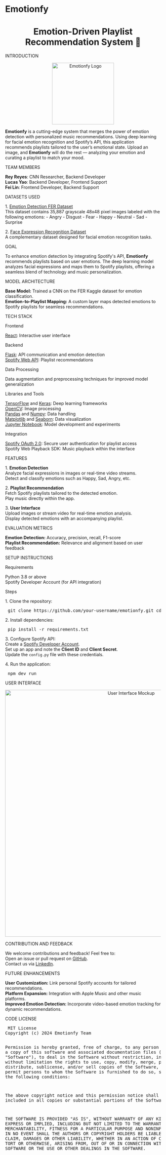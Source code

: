 # Emotionfy


<div> <h1 align="center">Emotion-Driven Playlist Recommendation System 🎵</h1> </div>
INTRODUCTION

<p align="center"> <img src="static/images/emotionfy_logo.png" alt="Emotionfy Logo" width="200"/> </p> <p> <strong>Emotionfy</strong> is a cutting-edge system that merges the power of emotion detection with personalized music recommendations. Using deep learning for facial emotion recognition and Spotify’s API, this application recommends playlists tailored to the user’s emotional state. Upload an image, and <strong>Emotionfy</strong> will do the rest — analyzing your emotion and curating a playlist to match your mood. </p>
TEAM MEMBERS

<p><strong>Rey Reyes</strong>: CNN Researcher, Backend Developer <br> <strong>Lucas Yao</strong>: Backend Developer, Frontend Support <br> <strong>Fei Lin</strong>: Frontend Developer, Backend Support </p>
DATASETS USED

<p> 1. <a href="https://www.kaggle.com/datasets/ananthu017/emotion-detection-fer">Emotion Detection FER Dataset</a> <br> This dataset contains 35,887 grayscale 48x48 pixel images labeled with the following emotions: - Angry - Disgust - Fear - Happy - Neutral - Sad - Surprise </p> <p> 2. <a href="https://www.kaggle.com/datasets/jonathanoheix/face-expression-recognition-dataset">Face Expression Recognition Dataset</a> <br> A complementary dataset designed for facial emotion recognition tasks. </p>
GOAL

<p> To enhance emotion detection by integrating Spotify's API, <strong>Emotionfy</strong> recommends playlists based on user emotions. The deep learning model analyzes facial expressions and maps them to Spotify playlists, offering a seamless blend of technology and music personalization. </p>
MODEL ARCHITECTURE

<p> <strong>Base Model:</strong> Trained a CNN on the FER Kaggle dataset for emotion classification. <br> <strong>Emotion-to-Playlist Mapping:</strong> A custom layer maps detected emotions to Spotify playlists for seamless recommendations. </p>
TECH STACK

Frontend
<p> <a href="https://react.dev/">React</a>: Interactive user interface </p>
Backend
<p>  <a href="https://flask.palletsprojects.com/">Flask</a>: API communication and emotion detection <br>  <a href="https://developer.spotify.com/documentation/web-api/">Spotify Web API</a>: Playlist recommendations </p>
Data Processing
<p>  Data augmentation and preprocessing techniques for improved model generalization </p>
Libraries and Tools
<p>  <a href="https://www.tensorflow.org/">TensorFlow</a> and <a href="https://keras.io/">Keras</a>: Deep learning frameworks <br>  <a href="https://opencv.org/">OpenCV</a>: Image processing <br>  <a href="https://pandas.pydata.org/">Pandas</a> and <a href="https://numpy.org/">Numpy</a>: Data handling <br>  <a href="https://matplotlib.org/">Matplotlib</a> and <a href="https://seaborn.pydata.org/">Seaborn</a>: Data visualization <br>  <a href="https://jupyter.org/">Jupyter Notebook</a>: Model development and experiments </p>
Integration
<p>  <a href="https://developer.spotify.com/documentation/general/guides/authorization-guide/">Spotify OAuth 2.0</a>: Secure user authentication for playlist access <br> Spotify Web Playback SDK: Music playback within the interface </p>
FEATURES

<p> 1. <strong>Emotion Detection</strong> <br>  Analyze facial expressions in images or real-time video streams. <br> Detect and classify emotions such as Happy, Sad, Angry, etc. </p> <p> 2. <strong>Playlist Recommendation</strong> <br>  Fetch Spotify playlists tailored to the detected emotion. <br> Play music directly within the app. </p> <p> 3. <strong>User Interface</strong> <br> Upload images or stream video for real-time emotion analysis. <br>  Display detected emotions with an accompanying playlist. </p>
EVALUATION METRICS

<p>  <strong>Emotion Detection:</strong> Accuracy, precision, recall, F1-score <br>  <strong>Playlist Recommendation:</strong> Relevance and alignment based on user feedback </p>

SETUP INSTRUCTIONS

Requirements
<p>  Python 3.8 or above <br>  Spotify Developer Account (for API integration) </p>
Steps
<p> 1. Clone the repository: <pre> git clone https://github.com/your-username/emotionfy.git cd server </pre> </p> <p> 2. Install dependencies: <pre> pip install -r requirements.txt </pre> </p> <p> 3. Configure Spotify API: <br>  Create a <a href="https://developer.spotify.com/">Spotify Developer Account</a>. <br>  Set up an app and note the <strong>Client ID</strong> and <strong>Client Secret</strong>. <br>  Update the <code>config.py</code> file with these credentials. </p> <p> 4. Run the application: <pre> npm dev run </pre> </p> 
USER INTERFACE

<p align="center"> <img src="/faceify/image.png" alt="User Interface Mockup" width="800"/> </p>
CONTRIBUTION AND FEEDBACK

<p> We welcome contributions and feedback! Feel free to: <br>  Open an issue or pull request on <a href="https://github.com/your-username/emotionfy">GitHub</a>. <br> Contact us via <a href="https://linkedin.com/in/your-profile">LinkedIn</a>. </p>
FUTURE ENHANCEMENTS

<p>  <strong>User Customization:</strong> Link personal Spotify accounts for tailored recommendations. <br>  <strong>Platform Expansion:</strong> Integration with Apple Music and other music platforms. <br>  <strong>Improved Emotion Detection:</strong> Incorporate video-based emotion tracking for dynamic recommendations. </p>
CODE LICENSE

<p> <pre> MIT License
Copyright (c) 2024 Emotionfy Team

Permission is hereby granted, free of charge, to any person obtaining a copy of this software and associated documentation files (the "Software"), to deal in the Software without restriction, including without limitation the rights to use, copy, modify, merge, publish, distribute, sublicense, and/or sell copies of the Software, and to permit persons to whom the Software is furnished to do so, subject to the following conditions:

The above copyright notice and this permission notice shall be included in all copies or substantial portions of the Software.

THE SOFTWARE IS PROVIDED "AS IS", WITHOUT WARRANTY OF ANY KIND, EXPRESS OR IMPLIED, INCLUDING BUT NOT LIMITED TO THE WARRANTIES OF MERCHANTABILITY, FITNESS FOR A PARTICULAR PURPOSE AND NONINFRINGEMENT. IN NO EVENT SHALL THE AUTHORS OR COPYRIGHT HOLDERS BE LIABLE FOR ANY CLAIM, DAMAGES OR OTHER LIABILITY, WHETHER IN AN ACTION OF CONTRACT, TORT OR OTHERWISE, ARISING FROM, OUT OF OR IN CONNECTION WITH THE SOFTWARE OR THE USE OR OTHER DEALINGS IN THE SOFTWARE. </pre>

</p>
